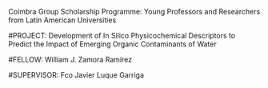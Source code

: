 Coimbra Group Scholarship Programme: Young Professors and Researchers from Latin American Universities

#PROJECT: Development of In Silico Physicochemical Descriptors to Predict the Impact of Emerging Organic Contaminants of Water

#FELLOW: William J. Zamora Ramírez

#SUPERVISOR: Fco Javier Luque Garriga


